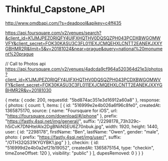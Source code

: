# Thinkful_Capstone_API

http://www.omdbapi.com/?s=deadpool&apikey=c4ff435

https://api.foursquare.com/v2/venues/search?&client_id=K1JMJPEZORIQFY4UIFXHQTHV0DQSQZPH043PCDXBWGOMWVFY&client_secret=FOK30KASU3C3FL011EXJCMQEHXLCNTT2EANEKJXXYGBHMR2R&limit=5&v=20181024&near=prague&query=national%20monument%20prague


// Call to Photos api
https://api.foursquare.com/v2/venues/4adcda9cf964a520364d21e3/photos?client_id=K1JMJPEZORIQFY4UIFXHQTHV0DQSQZPH043PCDXBWGOMWVFY&client_secret=FOK30KASU3C3FL011EXJCMQEHXLCNTT2EANEKJXXYGBHMR2R&v=20181030

{
meta: {
code: 200,
requestId: "5bd874ac351e3d16912a60a8"
},
response: {
photos: {
count: 1,
items: [
{
id: "516999e2e4b026a6f96c8fe0",
createdAt: 1365875170,
source: {
name: "Foursquare for iOS",
url: "https://foursquare.com/download/#/iphone"
},
prefix: "https://fastly.4sqi.net/img/general/",
suffix: "/2298178_73h329c-h5iCvK7DNHteIAlx2DgBNiiNSEU6Z70nbuk.jpg",
width: 1920,
height: 1440,
user: {
id: "2298178",
firstName: "Ben",
lastName: "Owen",
gender: "male",
photo: {
prefix: "https://fastly.4sqi.net/img/user/",
suffix: "/OTH32QS31KYGYBK1.jpg"
}
},
checkin: {
id: "516999d2e4b0a2ef21b19052",
createdAt: 1365875154,
type: "checkin",
timeZoneOffset: 120
},
visibility: "public"
}
],
dupesRemoved: 0
}
}
}
